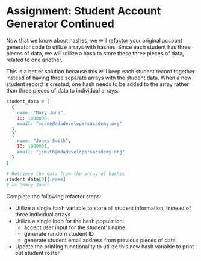 # Assignment: Student Account Generator Continued

Now that we know about hashes, we will [refactor](https://en.wikipedia.org/wiki/Code_refactoring) your original account generator code to utilize arrays with hashes. Since each student has three pieces of data, we will utilize a hash to store these three pieces of data, related to one another.

This is a better solution because this will keep each student record together instead of having three separate arrays with the student data. When a new student record is created, one hash needs to be added to the array rather than three pieces of data to individual arrays.

```ruby
student_data = [
  {
    name: "Mary Jane",
    ID: 1000000,
    email: "mjane@adadevelopersacademy.org"
  },
  {
    name: "Jones Smith",
    ID: 1000001,
    email: "jsmith@adadevelopersacademy.org"
  }
]

# Retrieve the data from the array of hashes
student_data[0][:name]
# => "Mary Jane"
```

Complete the following refactor steps:
- Utilize a single hash variable to store all student information, instead of three individual arrays
- Utilize a single loop for the hash population:
  - accept user input for the student's name
  - generate random student ID
  - generate student email address from previous pieces of data
- Update the printing functionality to utilize this new hash variable to print out student roster
